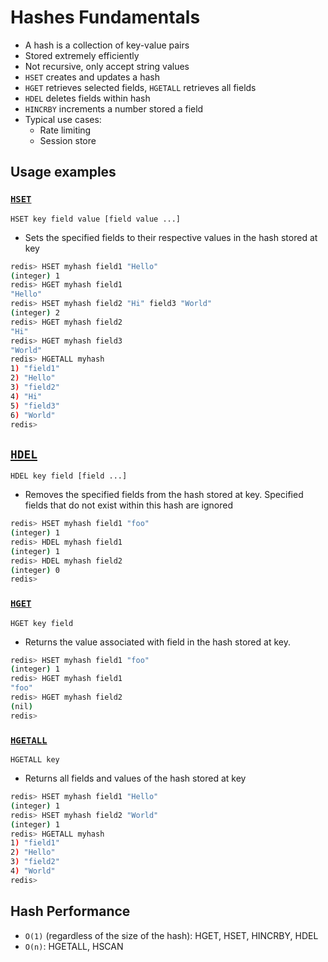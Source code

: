 # Hashes Fundamentals 

- A hash is a collection of key-value pairs
- Stored extremely efficiently
- Not recursive, only accept string values
- `HSET` creates and updates a hash
- `HGET` retrieves selected fields, `HGETALL` retrieves all fields
- `HDEL` deletes fields within hash
- `HINCRBY` increments a number stored a field
- Typical use cases:
  - Rate limiting
  - Session store

## Usage examples

### [`HSET`](https://redis.io/commands/hset/)

`HSET key field value [field value ...]`

- Sets the specified fields to their respective values in the hash stored at key

```bash
redis> HSET myhash field1 "Hello"
(integer) 1
redis> HGET myhash field1
"Hello"
redis> HSET myhash field2 "Hi" field3 "World"
(integer) 2
redis> HGET myhash field2
"Hi"
redis> HGET myhash field3
"World"
redis> HGETALL myhash
1) "field1"
2) "Hello"
3) "field2"
4) "Hi"
5) "field3"
6) "World"
redis> 
```

## [`HDEL`](https://redis.io/commands/hdel/)

`HDEL key field [field ...]`

- Removes the specified fields from the hash stored at key. Specified fields that do not exist within this hash are ignored

```bash
redis> HSET myhash field1 "foo"
(integer) 1
redis> HDEL myhash field1
(integer) 1
redis> HDEL myhash field2
(integer) 0
redis> 
```

### [`HGET`](https://redis.io/commands/hget/)

`HGET key field`

- Returns the value associated with field in the hash stored at key.

```bash
redis> HSET myhash field1 "foo"
(integer) 1
redis> HGET myhash field1
"foo"
redis> HGET myhash field2
(nil)
redis> 
```

### [`HGETALL`](https://redis.io/commands/hgetall/)

`HGETALL key`

- Returns all fields and values of the hash stored at key

```bash
redis> HSET myhash field1 "Hello"
(integer) 1
redis> HSET myhash field2 "World"
(integer) 1
redis> HGETALL myhash
1) "field1"
2) "Hello"
3) "field2"
4) "World"
redis> 
```

## Hash Performance

- `O(1)` (regardless of the size of the hash): HGET, HSET, HINCRBY, HDEL
- `O(n)`: HGETALL, HSCAN


